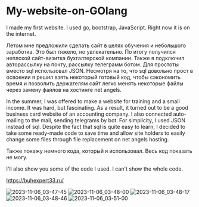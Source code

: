 # My-website-on-GOlang
I made my first website. I used go, bootstrap, JavaScript. Right now it is on the internet.

Летом мне предложили сделать сайт в целях обучения и небольшого заработка. Это был тяжело, но увлекательно.  По итогу получился неплохой сайт-визитка бухгалтерской компании. Также я подключил авторассылку на почту, рассылку телеграмм ботом.
Для простоты вместо sql использовал JSON. Несмотря на то, что sql довольно прост в освоении я решил взять некоторый готовый код, чтобы сэкономить время и позволить держателям сайт легко менять некоторые файлы через замену файлов на хостинге net angels.

In the summer, I was offered to make a website for training and a small income. It was hard, but fascinating. As a result, it turned out to be a good business card website of an accounting company. I also connected auto-mailing to the mail, sending telegrams by bot.
For simplicity, I used JSON instead of sql. Despite the fact that sql is quite easy to learn, I decided to take some ready-made code to save time and allow site holders to easily change some files through file replacement on net angels hosting.

Также покажу немного кода, который я использовал. Весь код показать не могу.

I'll also show you some of the code I used. I can't show the whole code.

https://buhexpert33.ru/

![2023-11-06_03-47-45](https://github.com/DEPTH-STRIDA/My-website-on-GOlang/assets/92984389/0e9706dd-cc5d-4ff9-a07a-4078f5712f2c)
![2023-11-06_03-48-00](https://github.com/DEPTH-STRIDA/My-website-on-GOlang/assets/92984389/2b99934f-14a2-478f-902a-2e70b511a99d)
![2023-11-06_03-48-17](https://github.com/DEPTH-STRIDA/My-website-on-GOlang/assets/92984389/9d88fc94-53b6-480d-9f6f-307ff761ea3d)
![2023-11-06_03-48-46](https://github.com/DEPTH-STRIDA/My-website-on-GOlang/assets/92984389/016a9fac-bb90-4a21-b0a3-5da5d04aaa50)
![2023-11-06_03-51-00](https://github.com/DEPTH-STRIDA/My-website-on-GOlang/assets/92984389/ec74ff8c-166b-4faf-b6f4-76e06f61941e)
